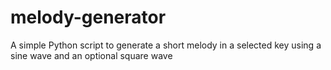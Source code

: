 # melody-generator
A simple Python script to generate a short melody in a selected key using a sine wave and an optional square wave 
